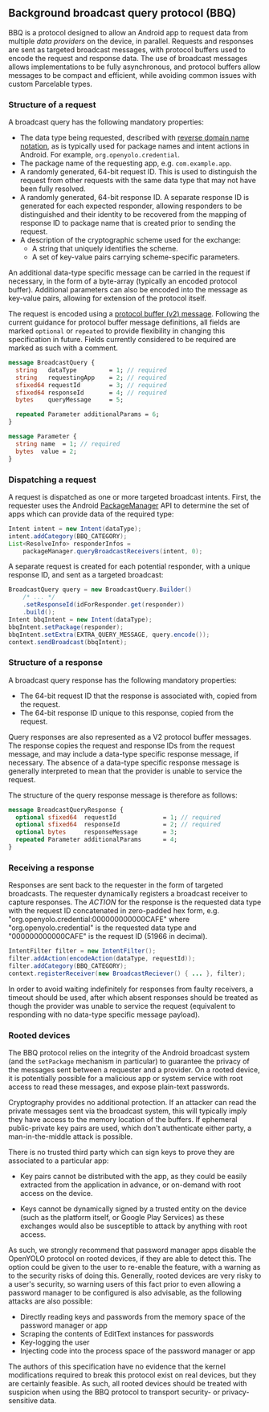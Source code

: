 ## Background broadcast query protocol (BBQ)

BBQ is a protocol designed to allow an Android app to request data from multiple _data providers_ on the device, in parallel. Requests and responses
are sent as targeted broadcast messages, with protocol buffers used to encode
the request and response data. The use of broadcast messages allows
implementations to be fully asynchronous, and protocol buffers allow messages
to be compact and efficient, while avoiding common issues with custom
Parcelable types.

### Structure of a request

A broadcast query has the following mandatory properties:

- The data type being requested, described with
  [reverse domain name notation][reverse-domain], as is
  typically used for package names and intent actions in Android.
  For example, `org.openyolo.credential`.
- The package name of the requesting app, e.g. `com.example.app`.
- A randomly generated, 64-bit request ID. This is used to distinguish the
  request from other requests with the same data type that may not have been
  fully resolved.
- A randomly generated, 64-bit response ID. A separate response ID is generated
  for each expected responder, allowing responders to be distinguished and their
  identity to be recovered from the mapping of response ID to package name that
  is created prior to sending the request.
- A description of the cryptographic scheme used for the exchange:
    - A string that uniquely identifies the scheme.
    - A set of key-value pairs carrying scheme-specific parameters.

An additional data-type specific message can be carried in the request if
necessary, in the form of a byte-array (typically an encoded protocol buffer).
Additional parameters can also be encoded into the message as
key-value pairs, allowing for extension of the protocol itself.

The request is encoded using a [protocol buffer (v2) message][protobuf].
Following the current guidance for protocol buffer message definitions, all
fields are marked `optional` or `repeated` to provide flexibility in changing
this specification in future. Fields currently considered to be required are
marked as such with a comment.

```protobuf
message BroadcastQuery {
  string   dataType         = 1; // required
  string   requestingApp    = 2; // required
  sfixed64 requestId        = 3; // required
  sfixed64 responseId       = 4; // required
  bytes    queryMessage     = 5;

  repeated Parameter additionalParams = 6;
}

message Parameter {
  string name  = 1; // required
  bytes  value = 2;
}
```

### Dispatching a request

A request is dispatched as one or more targeted broadcast intents. First, the
requester uses the Android [PackageManager][pm-api] API to determine the set
of apps which can provide data of the required type:

```java
Intent intent = new Intent(dataType);
intent.addCategory(BBQ_CATEGORY);
List<ResolveInfo> responderInfos =
    packageManager.queryBroadcastReceivers(intent, 0);
```

A separate request is created for each potential responder, with a unique
response ID, and sent as a targeted broadcast:

```java
BroadcastQuery query = new BroadcastQuery.Builder()
    /* ... */
    .setResponseId(idForResponder.get(responder))
    .build();
Intent bbqIntent = new Intent(dataType);
bbqIntent.setPackage(responder);
bbqIntent.setExtra(EXTRA_QUERY_MESSAGE, query.encode());
context.sendBroadcast(bbqIntent);
```

### Structure of a response

A broadcast query response has the following mandatory properties:

- The 64-bit request ID that the response is associated with, copied from the
  request.
- The 64-bit response ID unique to this response, copied from the request.

Query responses are also represented as a V2 protocol buffer messages.
The response copies the request and response IDs from the request message,
and may include a data-type specific response message, if necessary.
The absence of a data-type specific response message is generally interpreted
to mean that the provider is unable to service the request.

The structure of the query response message is therefore as follows:

```protobuf
message BroadcastQueryResponse {
  optional sfixed64  requestId             = 1; // required
  optional sfixed64  responseId            = 2; // required
  optional bytes     responseMessage       = 3;
  repeated Parameter additionalParams      = 4;
}
```

### Receiving a response

Responses are sent back to the requester in the form of targeted broadcasts.
The requester dynamically registers a broadcast receiver to capture
responses. The _ACTION_ for the response is the requested data type with the
request ID concatenated in zero-padded hex form, e.g.
"org.openyolo.credential:000000000000CAFE" where "org.openyolo.credential" is
the requested data type and "000000000000CAFE" is the request ID (51966 in
decimal).

```java
IntentFilter filter = new IntentFilter();
filter.addAction(encodeAction(dataType, requestId));
filter.addCategory(BBQ_CATEGORY);
context.registerReceiver(new BroadcastReciever() { ... }, filter);
```

In order to avoid waiting indefinitely for responses from faulty receivers,
a timeout should be used, after which absent responses should be treated as
though the provider was unable to service the request (equivalent to
responding with no data-type specific message payload).

### Rooted devices

The BBQ protocol relies on the integrity of the Android broadcast system
(and the `setPackage` mechanism in particular) to guarantee the privacy of the
messages sent between a requester and a provider. On a rooted device, it is
potentially possible for a malicious app or system service with root access to
read these messages, and expose plain-text passwords.

Cryptography provides no additional protection. If an attacker can read the
private messages sent via the broadcast system, this will typically imply they
have access to the memory location of the buffers. If ephemeral public-private
key pairs are used, which don't authenticate either party, a man-in-the-middle
attack is possible.

There is no trusted third party which can sign keys to
prove they are associated to a particular app:

- Key pairs cannot be distributed with the app, as they could be easily
  extracted from the application in advance, or on-demand with
  root access on the device.

- Keys cannot be dynamically signed by a trusted entity on the device (such as
  the platform itself, or Google Play Services) as these exchanges
  would also be susceptible to attack by anything with root access.

As such, we strongly recommend that password manager apps disable the OpenYOLO
protocol on rooted devices, if they are able to detect this. The option could
be given to the user to re-enable the feature, with a warning as to the security
risks of doing this. Generally, rooted devices are very risky to a user's
security, so warning users of this fact prior to even allowing a password
manager to be configured is also advisable, as the following attacks are
also possible:

- Directly reading keys and passwords from the memory space of the password
  manager or app
- Scraping the contents of EditText instances for passwords
- Key-logging the user
- Injecting code into the process space of the password manager or app

The authors of this specification have no evidence that the kernel modifications
required to break this protocol exist on real devices, but they are certainly
feasible. As such, all rooted devices should be treated with suspicion when
using the BBQ protocol to transport security- or privacy-sensitive data.

[pm-api]: https://developer.android.com/reference/android/content/pm/PackageManager.html "android.content.pm.PackageManager"
[protobuf]: https://developers.google.com/protocol-buffers
[reverse-domain]: https://en.wikipedia.org/wiki/Reverse_domain_name_notation
